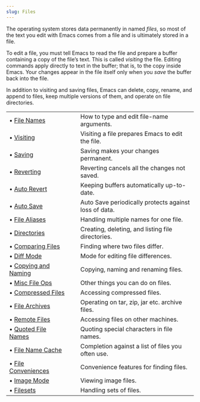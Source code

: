 ```yaml
---
slug: Files
---
```


The operating system stores data permanently in named *files*, so most of the text you edit with Emacs comes from a file and is ultimately stored in a file.

To edit a file, you must tell Emacs to read the file and prepare a buffer containing a copy of the file’s text. This is called *visiting* the file. Editing commands apply directly to text in the buffer; that is, to the copy inside Emacs. Your changes appear in the file itself only when you *save* the buffer back into the file.

In addition to visiting and saving files, Emacs can delete, copy, rename, and append to files, keep multiple versions of them, and operate on file directories.

|                                                        |    |                                                       |
| :----------------------------------------------------- | -- | :---------------------------------------------------- |
| • [File Names](/docs/emacs/File-Names)                 |    | How to type and edit file-name arguments.             |
| • [Visiting](/docs/emacs/Visiting)                     |    | Visiting a file prepares Emacs to edit the file.      |
| • [Saving](/docs/emacs/Saving)                         |    | Saving makes your changes permanent.                  |
| • [Reverting](/docs/emacs/Reverting)                   |    | Reverting cancels all the changes not saved.          |
| • [Auto Revert](/docs/emacs/Auto-Revert)               |    | Keeping buffers automatically up-to-date.             |
| • [Auto Save](/docs/emacs/Auto-Save)                   |    | Auto Save periodically protects against loss of data. |
| • [File Aliases](/docs/emacs/File-Aliases)             |    | Handling multiple names for one file.                 |
| • [Directories](/docs/emacs/Directories)               |    | Creating, deleting, and listing file directories.     |
| • [Comparing Files](/docs/emacs/Comparing-Files)       |    | Finding where two files differ.                       |
| • [Diff Mode](/docs/emacs/Diff-Mode)                   |    | Mode for editing file differences.                    |
| • [Copying and Naming](/docs/emacs/Copying-and-Naming) |    | Copying, naming and renaming files.                   |
| • [Misc File Ops](/docs/emacs/Misc-File-Ops)           |    | Other things you can do on files.                     |
| • [Compressed Files](/docs/emacs/Compressed-Files)     |    | Accessing compressed files.                           |
| • [File Archives](/docs/emacs/File-Archives)           |    | Operating on tar, zip, jar etc. archive files.        |
| • [Remote Files](/docs/emacs/Remote-Files)             |    | Accessing files on other machines.                    |
| • [Quoted File Names](/docs/emacs/Quoted-File-Names)   |    | Quoting special characters in file names.             |
| • [File Name Cache](/docs/emacs/File-Name-Cache)       |    | Completion against a list of files you often use.     |
| • [File Conveniences](/docs/emacs/File-Conveniences)   |    | Convenience features for finding files.               |
| • [Image Mode](/docs/emacs/Image-Mode)                 |    | Viewing image files.                                  |
| • [Filesets](/docs/emacs/Filesets)                     |    | Handling sets of files.                               |
